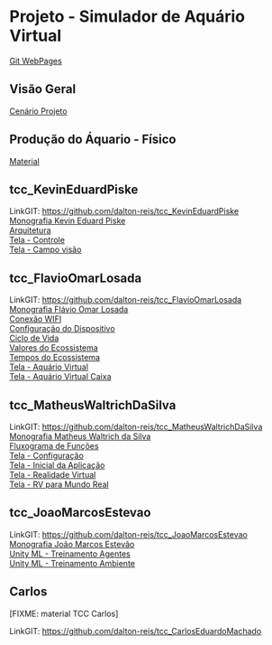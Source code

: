 # Projeto - Simulador de Aquário Virtual

[Git WebPages](https://dalton-reis.github.io/aquario/ "Git WebPages")  

## Visão Geral

[Cenário Projeto](cenarioAnterior.drawio.svg "Cenário Projeto")  

## Produção do Áquario - Físico

[Material](./fisico/ "Material")  

## tcc_KevinEduardPiske

LinkGIT: <https://github.com/dalton-reis/tcc_KevinEduardPiske>  
[Monografia Kevin Eduard Piske](http://dsc.inf.furb.br/arquivos/tccs/monografias/2015_2_kevin-eduard-piske_monografia.pdf "Monografia Kevin Eduard Piske")  
[Arquitetura](imgs/tcc_KevinEduardPiske_arquitetura.png "Arquitetura")  
[Tela - Controle](imgs/tcc_KevinEduardPiske_TelaControle.png "Tela - Controle")  
[Tela - Campo visão](imgs/tcc_KevinEduardPiske_TelaCampoVisao.png "Tela - Campo visão")  

## tcc_FlavioOmarLosada

LinkGIT: <https://github.com/dalton-reis/tcc_FlavioOmarLosada>  
[Monografia Flávio Omar Losada](http://dsc.inf.furb.br/arquivos/tccs/monografias/2019_1_flavio-omar-losada_monografia.pdf "Monografia Kevin Eduard Piske")  
[Conexão WIFI](imgs/tcc_FlavioOmarLosada_ConexaoWIFI.png "Conexão WIFI")  
[Configuração do Dispositivo](imgs/tcc_FlavioOmarLosada_CfgDispositivo.png "Configuração do Dispositivo")  
[Ciclo de Vida](imgs/tcc_FlavioOmarLosada_CicloVida.png "Ciclo de Vida")  
[Valores do Ecossistema](imgs/tcc_FlavioOmarLosada_EcossistemaValroes.png "Valores do Ecossistema")  
[Tempos do Ecossistema](imgs/tcc_FlavioOmarLosada_EcossistemaTempos.png "Tempos do Ecossistema")  
[Tela - Aquário Virtual](imgs/tcc_FlavioOmarLosada_TelaAquario.png "Tela - Aquário Virtual")  
[Tela - Aquário Virtual Caixa](imgs/tcc_FlavioOmarLosada_TelaAquarioCaixa.png "Tela - Aquário Virtual Caixa")  

## tcc_MatheusWaltrichDaSilva

LinkGIT: <https://github.com/dalton-reis/tcc_MatheusWaltrichDaSilva>  
[Monografia Matheus Waltrich da Silva](http://dsc.inf.furb.br/arquivos/tccs/monografias/2020_1_matheus-waltrich-da-silva_monografia.pdf "Monografia Matheus Waltrich da Silva")  
[Fluxograma de Funções](imgs/tcc_MatheusWaltrichDaSilva_FluxogramaFuncoes.png "Fluxograma de Funções")  
[Tela - Configuração](imgs/tcc_MatheusWaltrichDaSilva_TelaCFG.png "Tela - Configuração")  
[Tela - Inicial da Aplicação](imgs/tcc_MatheusWaltrichDaSilva_TelaAplicacaoInicial.png "Tela - Inicial da Aplicação")  
[Tela - Realidade Virtual](imgs/tcc_MatheusWaltrichDaSilva_TelaRV.png "Tela - Realidade Virtual")  
[Tela - RV para Mundo Real](imgs/tcc_MatheusWaltrichDaSilva_TelaRVMundoReal.png "Tela - RV para Mundo Real")  

## tcc_JoaoMarcosEstevao

LinkGIT: <https://github.com/dalton-reis/tcc_JoaoMarcosEstevao>  
[Monografia João Marcos Estevão](http://dsc.inf.furb.br/arquivos/tccs/monografias/2020_1_joao-marcos-estevao_monografia.pdf "Monografia João Marcos Estevão")  
[Unity ML - Treinamento Agentes](imgs/tcc_JoaoMarcosEstevao_UnityMlTreinamentoAgente.png "Unity ML - Treinamento Agentes")  
[Unity ML - Treinamento Ambiente](imgs/tcc_JoaoMarcosEstevao_UnityMlTreinamentoAmbiente.png "Unity ML - Treinamento Ambiente")  

## Carlos

[FIXME: material TCC Carlos]  

LinkGIT: <https://github.com/dalton-reis/tcc_CarlosEduardoMachado>  

